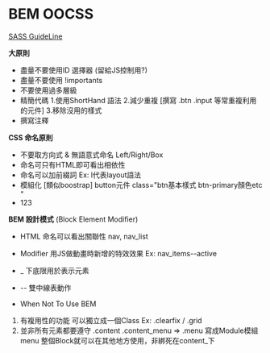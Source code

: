 # BEM OOCSS

[SASS GuideLine](https://sass-guidelin.es/zh/)

**大原則**
* 盡量不要使用ID 選擇器   (留給JS控制用?)
* 盡量不要使用 !importants
* 不要使用過多層級
* 精簡代碼
    1.使用ShortHand 語法
    2.減少重複 [撰寫 .btn .input 等常重複利用的元件]
    3.移除沒用的樣式
* 撰寫注釋


**CSS 命名原則**
* 不要取方向式 & 無語意式命名 Left/Right/Box
* 命名可只有HTML即可看出相依性
* 命名可以加前綴詞 Ex:  l代表layout語法
* 模組化 [類似boostrap]
button元件 class="btn基本樣式 btn-primary顏色etc "
* 123


**BEM 設計模式** (Block Element Modifier)
* HTML 命名可以看出關聯性 nav, nav_list
* Modifier 用JS做動畫時新增的特效效果
Ex: nav_items--active
* _ 下底限用於表示元素
* -- 雙中線表動作

* When Not To Use BEM
1. 有複用性的功能 可以獨立成一個Class
Ex: .clearfix / .grid
2. 並非所有元素都要遵守
.content  .content_menu => .menu 寫成Module模組
menu 整個Block就可以在其他地方使用，非綁死在content_下







